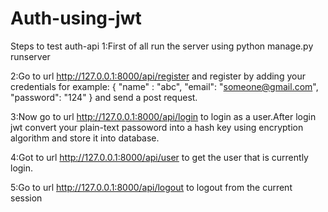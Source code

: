 # Auth-using-jwt
Steps to test auth-api
1:First of all run the server using python manage.py runserver

2:Go to url http://127.0.0.1:8000/api/register and register by adding your credentials for example:
{
   "name" : "abc",
   "email": "someone@gmail.com",
   "password": "124"
}
and send a post request.

3:Now go to url http://127.0.0.1:8000/api/login to login as a user.After login jwt convert your plain-text passoword into a hash key using encryption algorithm and store it into database.

4:Got to url http://127.0.0.1:8000/api/user to get the user that is currently login.

5:Go to url http://127.0.0.1:8000/api/logout to logout from the current session
